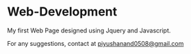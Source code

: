 # Web-Development
My first Web Page designed using Jquery and Javascript. 

For any suggestions, contact at piyushanand0508@gmail.com
